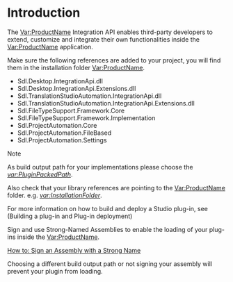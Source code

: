 Introduction
====
The <Var:ProductName> Integration API enables third-party developers to extend, customize and integrate their own functionalities inside the <Var:ProductName> application.

Make sure the following references are added to your project, you will find them in the installation folder <Var:ProductName>.

* Sdl.Desktop.IntegrationApi.dll
* Sdl.Desktop.IntegrationApi.Extensions.dll
* Sdl.TranslationStudioAutomation.IntegrationApi.dll
* Sdl.TranslationStudioAutomation.IntegrationApi.Extensions.dll
* Sdl.FileTypeSupport.Framework.Core
* Sdl.FileTypeSupport.Framework.Implementation
* Sdl.ProjectAutomation.Core
* Sdl.ProjectAutomation.FileBased
* Sdl.ProjectAutomation.Settings

> [!NOTE]
> 
> As build output path for your implementations please choose the *<var:PluginPackedPath>*.
> 
> Also check that your library references are pointing to the <Var:ProductName> folder. e.g. *<var:InstallationFolder>*.
>
> For more information on how to build and deploy a Studio plug-in, see (Building a plug-in and Plug-in deployment)
>
> Sign and use Strong-Named Assemblies to enable the loading of your plug-ins inside the <Var:ProductName>.
> 
> [How to: Sign an Assembly with a Strong Name](https://docs.microsoft.com/en-us/dotnet/standard/assembly/sign-strong-name?redirectedfrom=MSDN)
>
> Choosing a different build output path or not signing your assembly will prevent your plugin from loading.